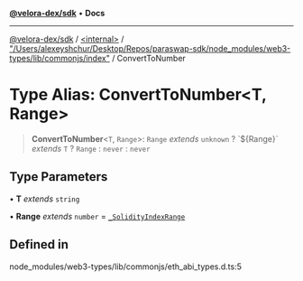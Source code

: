 [**@velora-dex/sdk**](../../../../README.md) • **Docs**

***

[@velora-dex/sdk](../../../../globals.md) / [\<internal\>](../../../README.md) / ["/Users/alexeyshchur/Desktop/Repos/paraswap-sdk/node\_modules/web3-types/lib/commonjs/index"](../README.md) / ConvertToNumber

# Type Alias: ConvertToNumber\<T, Range\>

> **ConvertToNumber**\<`T`, `Range`\>: `Range` *extends* `unknown` ? \`$\{Range\}\` *extends* `T` ? `Range` : `never` : `never`

## Type Parameters

• **T** *extends* `string`

• **Range** *extends* `number` = [`_SolidityIndexRange`](../../../type-aliases/SolidityIndexRange.md)

## Defined in

node\_modules/web3-types/lib/commonjs/eth\_abi\_types.d.ts:5
